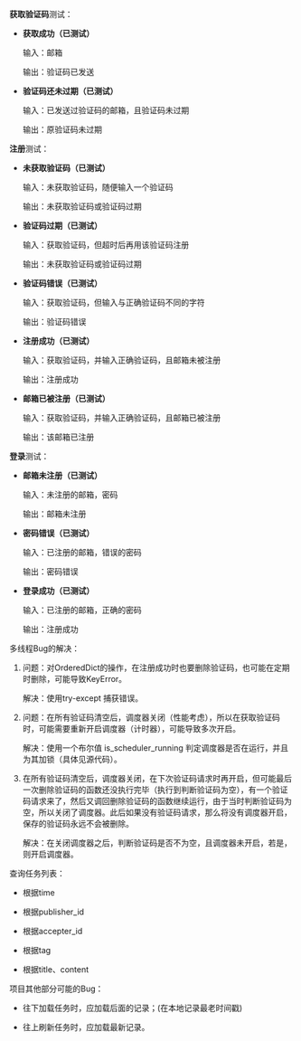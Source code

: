**获取验证码**测试：

- **获取成功（已测试）**

  输入：邮箱

  输出：验证码已发送

- **验证码还未过期（已测试）**

  输入：已发送过验证码的邮箱，且验证码未过期

  输出：原验证码未过期

**注册**测试：

- **未获取验证码（已测试）**

  输入：未获取验证码，随便输入一个验证码

  输出：未获取验证码或验证码过期

- **验证码过期（已测试）**

  输入：获取验证码，但超时后再用该验证码注册

  输出：未获取验证码或验证码过期

- **验证码错误（已测试）**

  输入：获取验证码，但输入与正确验证码不同的字符

  输出：验证码错误

- **注册成功（已测试）**

  输入：获取验证码，并输入正确验证码，且邮箱未被注册

  输出：注册成功

- **邮箱已被注册（已测试）**

  输入：获取验证码，并输入正确验证码，且邮箱已被注册

  输出：该邮箱已注册

**登录**测试：

- **邮箱未注册（已测试）**

  输入：未注册的邮箱，密码

  输出：邮箱未注册

- **密码错误（已测试）**

  输入：已注册的邮箱，错误的密码

  输出：密码错误

- **登录成功（已测试）**

  输入：已注册的邮箱，正确的密码

  输出：注册成功



多线程Bug的解决：

1. 问题：对OrderedDict的操作，在注册成功时也要删除验证码，也可能在定期时删除，可能导致KeyError。

   解决：使用try-except 捕获错误。

2. 问题：在所有验证码清空后，调度器关闭（性能考虑），所以在获取验证码时，可能需要重新开启调度器（计时器），可能导致多次开启。

   解决：使用一个布尔值 is_scheduler_running 判定调度器是否在运行，并且为其加锁（具体见源代码）。

3. 在所有验证码清空后，调度器关闭，在下次验证码请求时再开启，但可能最后一次删除验证码的函数还没执行完毕（执行到判断验证码为空），有一个验证码请求来了，然后又调回删除验证码的函数继续运行，由于当时判断验证码为空，所以关闭了调度器。此后如果没有验证码请求，那么将没有调度器开启，保存的验证码永远不会被删除。

   解决：在关闭调度器之后，判断验证码是否不为空，且调度器未开启，若是，则开启调度器。



查询任务列表：

- 根据time

- 根据publisher_id
- 根据accepter_id
- 根据tag
- 根据title、content



项目其他部分可能的Bug：

- 往下加载任务时，应加载后面的记录；(在本地记录最老时间戳)

- 往上刷新任务时，应加载最新记录。